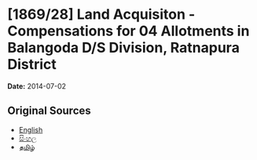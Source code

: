 # [1869/28] Land Acquisiton - Compensations for 04 Allotments in  Balangoda D/S Division, Ratnapura District

**Date:** 2014-07-02

## Original Sources

- [English](https://documents.gov.lk/view/extra-gazettes/2014/7/1869-28_E.pdf)
- [සිංහල](https://documents.gov.lk/view/extra-gazettes/2014/7/1869-28_S.pdf)
- [தமிழ்](https://documents.gov.lk/view/extra-gazettes/2014/7/1869-28_T.pdf)
